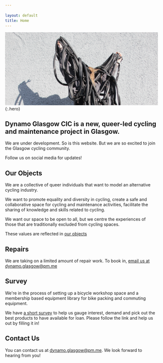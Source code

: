 ```yaml
---

layout: default
title: Home
---
```


![Sylwia covered in inner tubes](/media/tube.jpg){:.hero}

## Dynamo Glasgow CIC is a new, queer-led cycling and maintenance project in Glasgow.

We are under development. So is this website. But we are so excited to join the Glasgow cycling community.

Follow us on social media for updates!

## Our Objects

We are a collective of queer individuals that want to model an alternative cycling industry.

We want to promote equality and diversity in cycling, create a safe and collaborative space for cycling and maintenance activities, facilitate the sharing of knowledge and skills related to cycling.

We want our space to be open to all, but we centre the experiences of those that are traditionally excluded from cycling spaces.

These values are reflected in [our objects](/objects)

## Repairs

We are taking on a limited amount of repair work. To book in, [email us at dynamo.glasgow@pm.me](mailto:dynamo.glasgow@protonmail.com)

## Survey

We're in the process of setting up a bicycle workshop space and a membership based equipment library for bike packing and commuting equipment.

We have [a short survey](/survey) to help us gauge interest, demand and pick out the best products to have available for loan. Please follow the link and help us out by filling it in!

## Contact Us

You can contact us at [dynamo.glasgow@pm.me](mailto:dynamo.glasgow@protonmail.com). We look forward to hearing from you!
